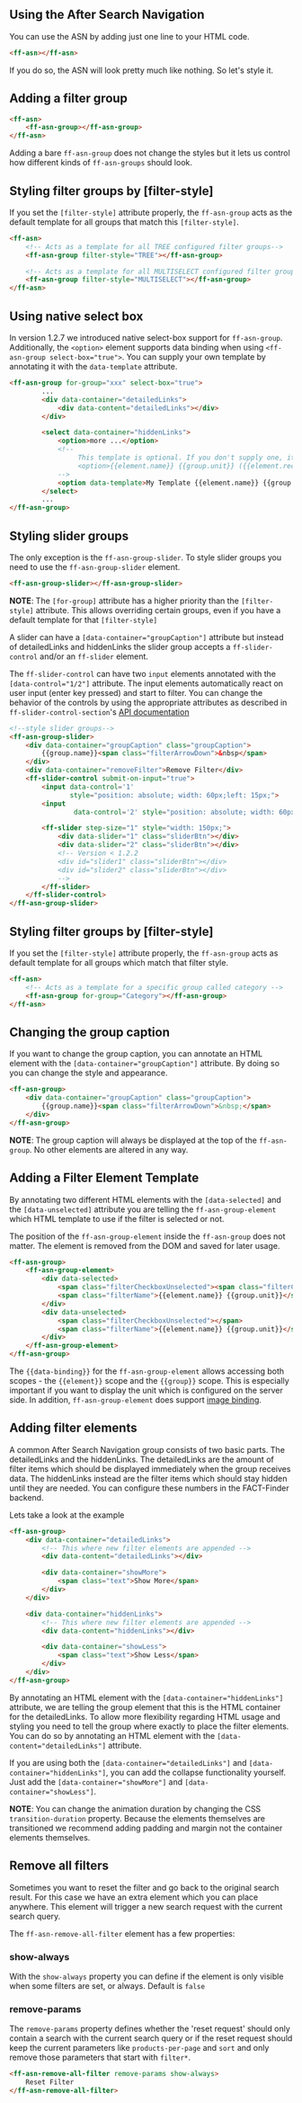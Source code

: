 ## Using the After Search Navigation
You can use the ASN by adding just one line to your HTML code.
```html
<ff-asn></ff-asn>
```
If you do so, the ASN will look pretty much like nothing. So let's style it.

## Adding a filter group
```html
<ff-asn>
    <ff-asn-group></ff-asn-group>
</ff-asn>
```
Adding a bare `ff-asn-group` does not change the styles but it lets us
control how different kinds of `ff-asn-groups` should look.

## Styling filter groups by [filter-style]
If you set the `[filter-style]` attribute properly, the `ff-asn-group`
acts as the default template for all groups that match this `[filter-style]`.
```html
<ff-asn>
    <!-- Acts as a template for all TREE configured filter groups-->
    <ff-asn-group filter-style="TREE"></ff-asn-group>

    <!-- Acts as a template for all MULTISELECT configured filter groups-->
    <ff-asn-group filter-style="MULTISELECT"></ff-asn-group>
</ff-asn>
```

## Using native select box

In version 1.2.7 we introduced native select-box support for `ff-asn-group`.
Additionally, the `<option>` element supports data binding when using
`<ff-asn-group select-box="true">`. You can supply your own template
by annotating it with the `data-template` attribute.

```html
<ff-asn-group for-group="xxx" select-box="true">
        ...
        <div data-container="detailedLinks">
            <div data-content="detailedLinks"></div>
        </div>

        <select data-container="hiddenLinks">
            <option>more ...</option>
            <!--
                 This template is optional. If you don't supply one, it defaults to:
                 <option>{{element.name}} {{group.unit}} ({{element.recordCount}})</option>
            -->
            <option data-template>My Template {{element.name}} {{group.unit}}</option>
        </select>
        ...
</ff-asn-group>
```

## Styling slider groups
The only exception is the `ff-asn-group-slider`. To style slider groups
you need to use the `ff-asn-group-slider` element.

```html
<ff-asn-group-slider></ff-asn-group-slider>
```
**NOTE**: The `[for-group]` attribute has a higher priority than the
`[filter-style]` attribute. This allows overriding certain groups, even
if you have a default template for that `[filter-style]`

A slider can have a `[data-container="groupCaption"]` attribute but
instead of detailedLinks and hiddenLinks the slider group accepts a
`ff-slider-control` and/or an `ff-slider` element.

The `ff-slider-control` can have two `input` elements annotated with
the `[data-control="1/2"]` attribute. The input elements automatically
react on user input (enter key pressed) and start to filter. You can
change the behavior of the controls by using the appropriate attributes
as described in `ff-slider-control-section`'s
[API documentation](/api/1.x/ff-asn#tab=api)

```html
<!--style slider groups-->
<ff-asn-group-slider>
    <div data-container="groupCaption" class="groupCaption">
        {{group.name}}<span class="filterArrowDown">&nbsp</span>
    </div>
    <div data-container="removeFilter">Remove Filter</div>
    <ff-slider-control submit-on-input="true">
        <input data-control='1'
               style="position: absolute; width: 60px;left: 15px;">
        <input
                data-control='2' style="position: absolute; width: 60px;right: 15px;">

        <ff-slider step-size="1" style="width: 150px;">
            <div data-slider="1" class="sliderBtn"></div>
            <div data-slider="2" class="sliderBtn"></div>
            <!-- Version < 1.2.2
            <div id="slider1" class="sliderBtn"></div>
            <div id="slider2" class="sliderBtn"></div>
            -->
        </ff-slider>
    </ff-slider-control>
</ff-asn-group-slider>
```

## Styling filter groups by [filter-style]
If you set the `[filter-style]` attribute properly, the `ff-asn-group`
acts as default template for all groups which match that filter style.
```html
<ff-asn>
    <!-- Acts as a template for a specific group called category -->
    <ff-asn-group for-group="Category"></ff-asn-group>
</ff-asn>
```

## Changing the group caption
If you want to change the group caption, you can annotate an HTML element
with the `[data-container="groupCaption"]` attribute. By doing so you can
change the style and appearance.
```html
<ff-asn-group>
    <div data-container="groupCaption" class="groupCaption">
        {{group.name}}<span class="filterArrowDown">&nbsp;</span>
    </div>
</ff-asn-group>
```
**NOTE**: The group caption will always be displayed at the top of the
 `ff-asn-group`. No other elements are altered in any way.

## Adding a Filter Element Template
By annotating two different HTML elements with the `[data-selected]` and
the `[data-unselected]` attribute you are telling the `ff-asn-group-element`
which HTML template to use if the filter is selected or not.

The position of the `ff-asn-group-element` inside the `ff-asn-group` does
not matter. The element is removed from the DOM and saved for later usage.

```html
<ff-asn-group>
    <ff-asn-group-element>
        <div data-selected>
            <span class="filterCheckboxUnselected"><span class="filterCheckboxSelected"></span></span>
            <span class="filterName">{{element.name}} {{group.unit}}</span>
        </div>
        <div data-unselected>
            <span class="filterCheckboxUnselected"></span>
            <span class="filterName">{{element.name}} {{group.unit}}</span>
        </div>
    </ff-asn-group-element>
</ff-asn-group>
```
The `{{data-binding}}` for the `ff-asn-group-element` allows accessing
both scopes - the `{{element}}` scope and the `{{group}}` scope. This is
especially important if you want to display the unit which is configured
on the server side. In addition, `ff-asn-group-element` does support [image binding](api/ImageBindingBehavior#tab=docs).

## Adding filter elements
A common After Search Navigation group consists of two basic parts. The
detailedLinks and the hiddenLinks. The detailedLinks are the amount of
filter items which should be displayed immediately when the group receives
data. The hiddenLinks instead are the filter items which should stay
hidden until they are needed. You can configure these numbers in the
FACT-Finder backend.

Lets take a look at the example

```html
<ff-asn-group>
    <div data-container="detailedLinks">
        <!-- This where new filter elements are appended -->
        <div data-content="detailedLinks"></div>

        <div data-container="showMore">
            <span class="text">Show More</span>
        </div>
    </div>

    <div data-container="hiddenLinks">
        <!-- This where new filter elements are appended -->
        <div data-content="hiddenLinks"></div>

        <div data-container="showLess">
            <span class="text">Show Less</span>
        </div>
    </div>
</ff-asn-group>
```
By annotating an HTML element with the `[data-container="hiddenLinks"]`
attribute, we are telling the group element that this is the HTML container
for the detailedLinks. To allow more flexibility regarding HTML usage and
styling you need to tell the group where exactly to place the filter elements.
You can do so by annotating an HTML element with the `[data-content="detailedLinks"]`
attribute.

If you are using both the `[data-container="detailedLinks"]` and
`[data-container="hiddenLinks"]`, you can add the collapse functionality
yourself. Just add the `[data-container="showMore"]` and
`[data-container="showLess"]`.

**NOTE**: You can change the animation duration by changing the CSS
`transition-duration` property. Because the elements themselves are
transitioned we recommend adding padding and margin not the container
elements themselves.

## Remove all filters
Sometimes you want to reset the filter and go back to the original search
result. For this case we have an extra element which you can place
anywhere. This element will trigger a new search request with the current
search query.

The `ff-asn-remove-all-filter` element has a few properties:

### show-always
With the `show-always` property you can define if the element is only
visible when some filters are set, or always. Default is `false`

### remove-params
The `remove-params` property defines whether the 'reset request' should
only contain a search with the current search query or if the reset
request should keep the current parameters like `products-per-page` and
`sort` and only remove those parameters that start with `filter*`.

```html
<ff-asn-remove-all-filter remove-params show-always>
    Reset Filter
</ff-asn-remove-all-filter>
```
